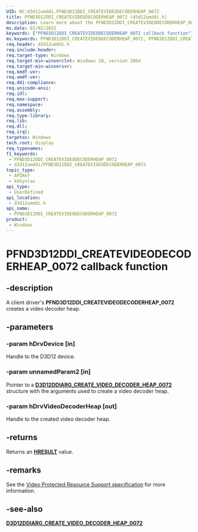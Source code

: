```yaml
---
UID: NC:d3d12umddi.PFND3D12DDI_CREATEVIDEODECODERHEAP_0072
title: PFND3D12DDI_CREATEVIDEODECODERHEAP_0072 (d3d12umddi.h)
description: Learn more about the PFND3D12DDI_CREATEVIDEODECODERHEAP_0072 callback function.
ms.date: 02/02/2022
keywords: ["PFND3D12DDI_CREATEVIDEODECODERHEAP_0072 callback function"]
ms.keywords: PFND3D12DDI_CREATEVIDEODECODERHEAP_0072, PFND3D12DDI_CREATEVIDEODECODERHEAP_0072  callback, PFND3D12DDI_CREATEVIDEODECODERHEAP_0072 callback function [Display Devices], d3d12umddi/PFND3D12DDI_CREATEVIDEODECODERHEAP_0072, display.pfnd3d12ddi_createvideodecoderheap_0072_
req.header: d3d12umddi.h
req.include-header: 
req.target-type: Windows
req.target-min-winverclnt: Windows 10, version 2004
req.target-min-winversvr: 
req.kmdf-ver: 
req.umdf-ver: 
req.ddi-compliance: 
req.unicode-ansi: 
req.idl: 
req.max-support: 
req.namespace: 
req.assembly: 
req.type-library: 
req.lib: 
req.dll: 
req.irql: 
targetos: Windows
tech.root: display
req.typenames: 
f1_keywords:
 - PFND3D12DDI_CREATEVIDEODECODERHEAP_0072
 - d3d12umddi/PFND3D12DDI_CREATEVIDEODECODERHEAP_0072
topic_type:
 - APIRef
 - kbSyntax
api_type:
 - UserDefined
api_location:
 - d3d12umddi.h
api_name:
 - PFND3D12DDI_CREATEVIDEODECODERHEAP_0072
product:
 - Windows
---
```


# PFND3D12DDI_CREATEVIDEODECODERHEAP_0072 callback function

## -description

A client driver's **PFND3D12DDI_CREATEVIDEODECODERHEAP_0072** creates a video decoder heap.

## -parameters

### -param hDrvDevice [in]

Handle to the D3D12 device.

### -param unnamedParam2 [in]

Pointer to a [**D3D12DDIARG_CREATE_VIDEO_DECODER_HEAP_0072**](ns-d3d12umddi-d3d12ddiarg_create_video_decoder_heap_0072.md) structure with the arguments used to create a video decoder heap.

### -param hDrvVideoDecoderHeap [out]

Handle to the created video decoder heap.

## -returns

Returns an [**HRESULT**](/windows-hardware/drivers/debugger/hresult-values) value.

## -remarks

See the [Video Protected Resource Support specification](https://microsoft.github.io/DirectX-Specs/d3d/D3D12_Video_ProtectedResourceSupport.html) for more information.

## -see-also

[**D3D12DDIARG_CREATE_VIDEO_DECODER_HEAP_0072**](ns-d3d12umddi-d3d12ddiarg_create_video_decoder_heap_0072.md)
